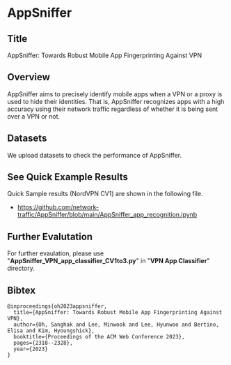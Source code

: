 # AppSniffer

## Title
AppSniffer: Towards Robust Mobile App Fingerprinting Against VPN

## Overview
AppSniffer aims to precisely identify mobile apps when a VPN or a proxy is used to hide their identities. That is, AppSniffer recognizes apps with a high accuracy using their network traffic regardless of whether it is being sent over a VPN or not.

## Datasets
We upload datasets to check the performance of AppSniffer. 

## See Quick Example Results
Quick Sample results (NordVPN CV1) are shown in the following file.

* https://github.com/network-traffic/AppSniffer/blob/main/AppSniffer_app_recognition.ipynb

## Further Evalutation
For further evaulation, please use "**AppSniffer_VPN_app_classifier_CV1to3.py**" in "**VPN App Classifier**" directory. 

## Bibtex
```
@inproceedings{oh2023appsniffer,
  title={AppSniffer: Towards Robust Mobile App Fingerprinting Against VPN},
  author={Oh, Sanghak and Lee, Minwook and Lee, Hyunwoo and Bertino, Elisa and Kim, Hyoungshick},
  booktitle={Proceedings of the ACM Web Conference 2023},
  pages={2318--2328},
  year={2023}
}
```
